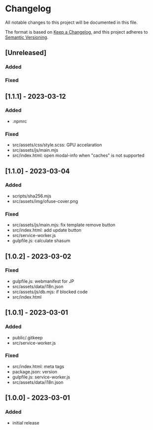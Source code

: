 
# Changelog

All notable changes to this project will be documented in this file.

The format is based on [Keep a Changelog](https://keepachangelog.com/en/1.0.0/),
and this project adheres to [Semantic Versioning](https://semver.org/spec/v2.0.0.html).


## [Unreleased]

### Added

### Fixed



## [1.1.1] - 2023-03-12

### Added
- .npmrc

### Fixed
- src/assets/css/style.scss: GPU accelaration
- src/assets/js/main.mjs
- src/index.html: open modal-info when "caches" is not supported



## [1.1.0] - 2023-03-04

### Added
- scripts/sha256.mjs
- src/assets/img/ofuse-cover.png

### Fixed
- src/assets/js/main.mjs: fix template remove button
- src/index.html: add update button
- src/service-worker.js
- gulpfile.js: calculate shasum



## [1.0.2] - 2023-03-02

### Fixed
- gulpfile.js: webmanifest for JP
- src/assets/data/i18n.json
- src/assets/js/db.mjs: if blocked code
- src/index.html



## [1.0.1] - 2023-03-01

### Added
- public/.gitkeep
- src/service-worker.js

### Fixed
- src/index.html: meta tags
- package.json: version
- gulpfile.js: service-worker.js
- src/assets/data/i18n.json



## [1.0.0] - 2023-03-01

### Added
- initial release
